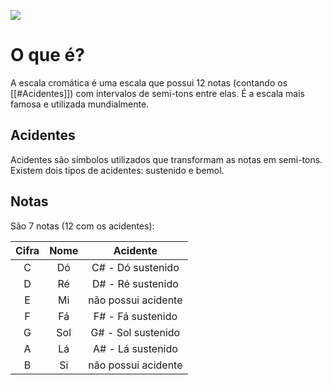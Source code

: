 ![](../../Images/Geral/Pasted%20image%2020240607115109.png)
# **O que é?**
A escala cromática é uma escala que possui 12 notas (contando os [[#Acidentes]]) com intervalos de semi-tons entre elas. É a escala mais famosa e utilizada mundialmente.

## Acidentes
Acidentes são símbolos utilizados que transformam as notas em semi-tons. Existem dois tipos de acidentes: sustenido e bemol.

## Notas
São 7 notas (12 com os acidentes):

| Cifra | Nome |      Acidente       |
|:-----:|:----:|:-------------------:|
|   C   |  Dó  |  C# - Dó sustenido  |
|   D   |  Ré  |  D# - Ré sustenido  |
|   E   |  Mi  | não possui acidente |
|   F   |  Fá  |  F# - Fá sustenido  |
|   G   | Sol  | G# - Sol sustenido  |
|   A   |  Lá  |  A# - Lá sustenido  |
|   B   |  Si  | não possui acidente |
